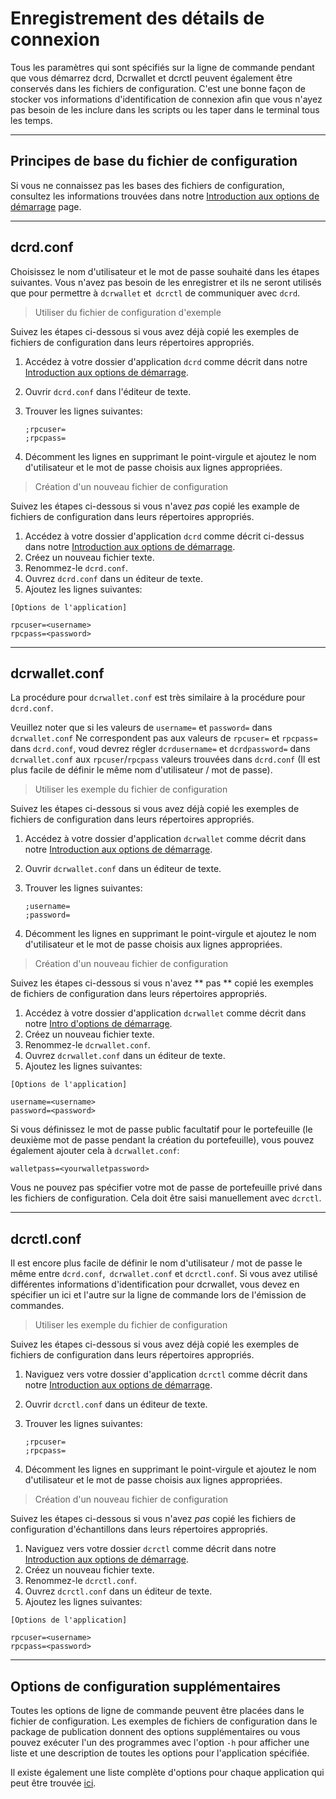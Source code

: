 # **<i class="fa fa-hdd-o"></i> Enregistrement des détails de connexion**

Tous les paramètres qui sont spécifiés sur la ligne de commande pendant que vous démarrez dcrd,
Dcrwallet et dcrctl peuvent également être conservés dans les fichiers de configuration. C'est une bonne façon de stocker vos informations d'identification de connexion afin que vous n'ayez pas besoin de les inclure dans les scripts ou les taper dans le terminal tous les
temps.

---

## **<i class="fa fa-laptop"></i> Principes de base du fichier de configuration**

Si vous ne connaissez pas les bases des fichiers de configuration, consultez les informations trouvées dans notre [Introduction aux options de démarrage](/getting-started/startup-basics.md#configuration-files) page.

---

## **<i class="fa fa-terminal"></i> dcrd.conf**

Choisissez le nom d'utilisateur et le mot de passe souhaité dans les étapes suivantes. Vous n'avez pas besoin de les enregistrer et ils ne seront utilisés que pour permettre à `dcrwallet` et` dcrctl` de communiquer avec `dcrd`.

> Utiliser du fichier de configuration d'exemple

Suivez les étapes ci-dessous si vous avez déjà copié les exemples de fichiers de configuration dans leurs répertoires appropriés.

1. Accédez à votre dossier d'application `dcrd` comme décrit dans notre [Introduction aux options de démarrage](/getting-started/startup-basics.md#configuration-files). 
2. Ouvrir `dcrd.conf` dans l'éditeur de texte.
3. Trouver les lignes suivantes:

    `;rpcuser=` <br />
    `;rpcpass=`

4. Décomment les lignes en supprimant le point-virgule et ajoutez le nom d'utilisateur et le mot de passe choisis aux lignes appropriées.

> Création d'un nouveau fichier de configuration

Suivez les étapes ci-dessous si vous n'avez *pas* copié les example de fichiers de configuration dans leurs répertoires appropriés.

1. Accédez à votre dossier d'application `dcrd` comme décrit ci-dessus dans notre [Introduction aux options de démarrage](/getting-started/startup-basics.md#configuration-files).
2. Créez un nouveau fichier texte.
3. Renommez-le `dcrd.conf`.
3. Ouvrez `dcrd.conf` dans un éditeur de texte.
4. Ajoutez les lignes suivantes:

```no-highlight
[Options de l'application]

rpcuser=<username>
rpcpass=<password>
```

---

## **<i class="fa fa-terminal"></i> dcrwallet.conf**

La procédure pour `dcrwallet.conf` est très similaire à la procédure pour` dcrd.conf`.

Veuillez noter que si les valeurs de `username=` et `password=` dans `dcrwallet.conf` Ne correspondent pas aux valeurs de `rpcuser=` et `rpcpass=` dans  `dcrd.conf`, voud devrez régler `dcrdusername=` et `dcrdpassword=`  dans `dcrwallet.conf` aux `rpcuser`/`rpcpass` valeurs trouvées dans `dcrd.conf` (Il est plus facile de définir le même nom d'utilisateur / mot de passe).

> Utiliser les exemple du fichier de configuration

Suivez les étapes ci-dessous si vous avez déjà copié les exemples de fichiers de configuration dans leurs répertoires appropriés.

1. Accédez à votre dossier d'application `dcrwallet` comme décrit dans notre [Introduction aux options de démarrage](/getting-started/startup-basics.md#configuration-files). 
2. Ouvrir `dcrwallet.conf` dans un éditeur de texte.
3. Trouver les lignes suivantes:

    `;username=` <br />
    `;password=`

4. Décomment les lignes en supprimant le point-virgule et ajoutez le nom d'utilisateur et le mot de passe choisis aux lignes appropriées.

> Création d'un nouveau fichier de configuration

Suivez les étapes ci-dessous si vous n'avez ** pas ** copié les exemples de fichiers de configuration dans leurs répertoires appropriés.

1. Accédez à votre dossier d'application `dcrwallet` comme décrit dans notre [Intro d'options de démarrage](/getting-started/startup-basics.md#configuration-files).
2. Créez un nouveau fichier texte.
3. Renommez-le `dcrwallet.conf`.
3. Ouvrez `dcrwallet.conf` dans un éditeur de texte.
4. Ajoutez les lignes suivantes:

```no-highlight
[Options de l'application]

username=<username>
password=<password>
```

Si vous définissez le mot de passe public facultatif pour le portefeuille (le deuxième mot de passe pendant la création du portefeuille), vous pouvez également ajouter cela à `dcrwallet.conf`:

```no-highlight
walletpass=<yourwalletpassword>
```

Vous ne pouvez pas spécifier votre mot de passe de portefeuille privé dans les fichiers de configuration. Cela doit être saisi manuellement avec `dcrctl`. 

---

## **<i class="fa fa-terminal"></i> dcrctl.conf**

Il est encore plus facile de définir le nom d'utilisateur / mot de passe le même entre `dcrd.conf`,` dcrwallet.conf` et `dcrctl.conf`. Si vous avez utilisé différentes informations d'identification pour dcrwallet, vous devez en spécifier un ici et l'autre sur la ligne de commande lors de l'émission de commandes.

> Utiliser les exemple du fichier de configuration

Suivez les étapes ci-dessous si vous avez déjà copié les exemples de fichiers de configuration dans leurs répertoires appropriés.

1. Naviguez vers votre dossier d'application `dcrctl` comme décrit dans notre [Introduction aux options de démarrage](/getting-started/startup-basics.md#configuration-files). 
2. Ouvrir `dcrctl.conf` dans un éditeur de texte.
3. Trouver les lignes suivantes:

    `;rpcuser=` <br />
    `;rpcpass=`

4. Décomment les lignes en supprimant le point-virgule et ajoutez le nom d'utilisateur et le mot de passe choisis aux lignes appropriées.

> Création d'un nouveau fichier de configuration

Suivez les étapes ci-dessous si vous n'avez *pas* copié les fichiers de configuration d'échantillons dans leurs répertoires appropriés.

1. Naviguez vers votre dossier `dcrctl` comme décrit dans notre [Introduction aux options de démarrage](/getting-started/startup-basics.md#configuration-files).
2. Créez un nouveau fichier texte.
3. Renommez-le `dcrctl.conf`.
3. Ouvrez `dcrctl.conf` dans un éditeur de texte.
4. Ajoutez les lignes suivantes:

```no-highlight
[Options de l'application]

rpcuser=<username>
rpcpass=<password>
```

---

## **<i class="fa fa-tasks"></i> Options de configuration supplémentaires**

Toutes les options de ligne de commande peuvent être placées dans le fichier de configuration.
Les exemples de fichiers de configuration dans le package de publication donnent des options supplémentaires ou vous pouvez exécuter l'un des programmes avec l'option `-h` pour afficher une liste et une description de toutes les options pour l'application spécifiée.

Il existe également une liste complète d'options pour chaque application qui peut être trouvée [ici](/advanced/storing-login-details.md).
